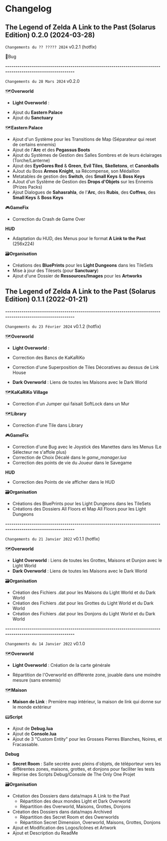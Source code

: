 # Changelog

## The Legend of Zelda A Link to the Past (Solarus Edition) 0.2.0 (2024-03-28)

`Changements du ?? ????? 2024` v0.2.1 (hotfix)

🐛Bug

__--------------------------------------------------------------------------------------------------------------__

`Changements du 28 Mars 2024` v0.2.0  

🗺**Overworld**
- __Light Overworld__ : 
* Ajout du **Eastern Palace**
* Ajout du **Sanctuary**

🗺**Eastern Palace**
- Ajout d'un Système pour les Transitions de Map (Séparateur qui reset de certains ennemis)
- Ajout de l'**Arc** et des **Pegassus Boots**
- Ajout du Systèmes de Gestion des Salles Sombres et de leurs éclairages (Torche/Lanterne)
- Ajout des **EyeGores Red** & **Green**, **Evil Tiles**, **Skelletons**, et **Canonballs**
- AJout du Boss **Armos Knight**, sa Récompense, son Médaillon
- Metatables de gestion des **Switch**, des **Small Keys** & **Boss Keys**
- AJout d'un Système de Gestion des **Drops d'Objets** sur les Ennemis (Prizes Packs)
- Ajout Dialogues de **Sahasrahla**, de l'**Arc**, des **Rubis**, des **Coffres**, des **Small Keys** & **Boss Keys** 

🎮**GameFix**
- Correction du Crash de Game Over

**HUD**
- Adaptation du HUD, des Menus pour le format **A Link to the Past** (256x224)

🗃**Organisation**
- Créations des **BluePrints** pour les **Light Dungeons** dans les TileSets
- Mise à jour des Tilesets (pour **Sanctuary**)
- Ajout d'une Dossier de **Ressources/Images** pour les **Artworks**

## The Legend of Zelda A Link to the Past (Solarus Edition) 0.1.1 (2022-01-21)

__--------------------------------------------------------------------------------------------------------------__

`Changements du 23 Février 2024` v0.1.2 (hotfix)

🗺**Overworld**
- __Light Overworld__ : 
- Correction des Bancs de KaKaRiKo
- Correction d'une Superposition de Tiles Décoratives au dessus de Link House

- __Dark Overworld__ : Liens de toutes les Maisons avec le Dark World

🗺**KaKaRiKo Village**
- Correction d'un Jumper qui faisait SoftLock dans un Mur

🗺**Library**
- Correction d'une Tile dans Library

🎮**GameFix**
- Correction d'une Bug avec le Joystick des Manettes dans les Menus (Le Sélecteur ne s'affole plus)
- Correction de Choix Décalé dans le *game_manager.lua*
- Correction des points de vie du Joueur dans le Savegame

**HUD**
- Correction des Points de vie afficher dans le HUD

🗃**Organisation**
- Créations des BluePrints pour les Light Dungeons dans les TileSets
- Créations des Dossiers All Floors et Map All Floors pour les Light Dungeons

__--------------------------------------------------------------------------------------------------------------__

`Changements du 21 Janvier 2022` v0.1.1 (hotfix)

🗺**Overworld**
- __Light Overworld__ : Liens de toutes les Grottes, Maisons et Dunjon avec le Light World
- __Dark Overworld__ : Liens de toutes les Maisons avec le Dark World

🗃**Organisation**
- Création des Fichiers .dat pour les Maisons du Light World et du Dark World
- Création des Fichiers .dat pour les Grottes du Light World et du Dark World
- Création des Fichiers .dat pour les Donjons du Light World et du Dark World

__--------------------------------------------------------------------------------------------------------------__

`Changements du 14 Janvier 2022` v0.1.0  

🗺**Overworld**
- __Light Overworld__ : Création de la carte générale 
* Répartition de l'Overworld en différente zone, jouable dans une moindre mesure (sans ennemis)

🗺**Maison**
- __Maison de Link__ : Première map intérieur, la maison de link qui donne sur le monde extérieur

📟**Script**
- Ajout de __Debug.lua__
- Ajout de __Console.lua__
- Ajout de 3 "Custom Entity" pour les Grosses Pierres Blanches, Noires, et Fracassable.

**Debug**
- __Secret Room__ : Salle secrète avec pleins d'objets, de téléporteur vers les différentes zones, maisons, grottes, et donjons pour faciliter les tests 
- Reprise des Scripts Debug/Console de The Only One Projet

🗃**Organisation**
- Création des Dossiers dans data/maps A Link to the Past
    * Répartition des deux mondes Light et Dark Overworld
    * Répartition des Overworld, Maisons, Grottes, Donjons
- Création des Dossiers dans data/maps Archived
    * Répartition des Secret Room et des Owerworlds
    * Répartition Secret Dimension, Overworld, Maisons, Grottes, Donjons
- Ajout et Modification des Logos/Icônes et Artwork
- Ajout et Description du ReadMe
